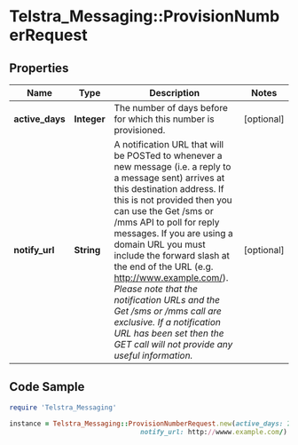 # Telstra_Messaging::ProvisionNumberRequest

## Properties

Name | Type | Description | Notes
------------ | ------------- | ------------- | -------------
**active_days** | **Integer** | The number of days before for which this number is provisioned.  | [optional] 
**notify_url** | **String** | A notification URL that will be POSTed to whenever a new message (i.e. a reply to a message sent) arrives at this destination address.  If this is not provided then you can use the Get /sms or /mms API to poll for reply messages.  If you are using a domain URL you must include the forward slash at the end of the URL (e.g. http://www.example.com/).  *Please note that the notification URLs and the Get /sms or /mms call are exclusive. If a notification URL has been set then the GET call will not provide any useful information.*  | [optional] 

## Code Sample

```ruby
require 'Telstra_Messaging'

instance = Telstra_Messaging::ProvisionNumberRequest.new(active_days: 20,
                                 notify_url: http://wwww.example.com/)
```


